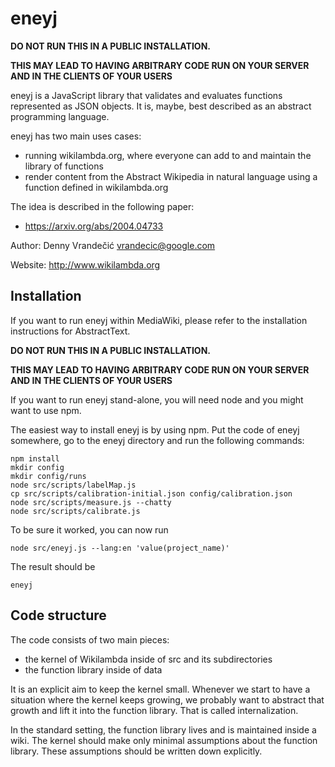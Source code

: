 # eneyj

**DO NOT RUN THIS IN A PUBLIC INSTALLATION.**

**THIS MAY LEAD TO HAVING ARBITRARY
CODE RUN ON YOUR SERVER AND IN THE CLIENTS OF YOUR USERS**

eneyj is a JavaScript library that validates and evaluates functions
represented as JSON objects. It is, maybe, best described as an abstract
programming language.

eneyj has two main uses cases:

* running wikilambda.org, where everyone can add to and maintain the library
  of functions
* render content from the Abstract Wikipedia in natural language using
  a function defined in wikilambda.org

The idea is described in the following paper:
* https://arxiv.org/abs/2004.04733

Author: Denny Vrandečić <vrandecic@google.com>

Website: http://www.wikilambda.org

## Installation

If you want to run eneyj within MediaWiki, please refer to the installation
instructions for AbstractText.

**DO NOT RUN THIS IN A PUBLIC INSTALLATION.**

**THIS MAY LEAD TO HAVING ARBITRARY
CODE RUN ON YOUR SERVER AND IN THE CLIENTS OF YOUR USERS**

If you want to run eneyj stand-alone, you will need node and you might want to
use npm.

The easiest way to install eneyj is by using npm. Put the code of eneyj
somewhere, go to the eneyj directory and run the following commands:

```
npm install
mkdir config
mkdir config/runs
node src/scripts/labelMap.js
cp src/scripts/calibration-initial.json config/calibration.json
node src/scripts/measure.js --chatty
node src/scripts/calibrate.js
```

To be sure it worked, you can now run

`node src/eneyj.js --lang:en 'value(project_name)'`

The result should be

`eneyj`

## Code structure

The code consists of two main pieces:

* the kernel of Wikilambda inside of src and its subdirectories
* the function library inside of data

It is an explicit aim to keep the kernel small. Whenever we start to have a
situation where the kernel keeps growing, we probably want to abstract that
growth and lift it into the function library.
That is called internalization.

In the standard setting, the function library lives and is maintained inside
a wiki. The kernel should make only minimal assumptions about the function
library. These assumptions should be written down explicitly.

